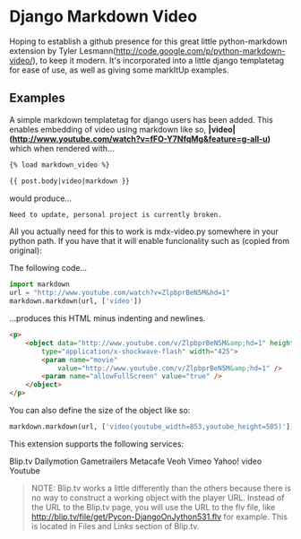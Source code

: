 Django Markdown Video
=====================

Hoping to establish a github presence for this great little python-markdown extension by Tyler Lesmann(http://code.google.com/p/python-markdown-video/), to keep it modern. It's incorporated into a little django templatetag for ease of use, as well as giving some markItUp examples.

Examples
---------

A simple markdown templatetag for django users has been added. This enables embedding of video using markdown like so, 
**|video|(http://www.youtube.com/watch?v=fFO-Y7NfqMg&feature=g-all-u)** which when rendered with...

```html
{% load markdown_video %}

{{ post.body|video|markdown }}
```

would produce...

```html
Need to update, personal project is currently broken.
```

All you actually need for this to work is mdx-video.py somewhere in your python path. If you have that it will
enable funcionality such as (copied from original):

The following code...

```python
import markdown
url = "http://www.youtube.com/watch?v=ZlpbprBeN5M&hd=1"
markdown.markdown(url, ['video'])
```

...produces this HTML minus indenting and newlines.

```html
<p>
    <object data="http://www.youtube.com/v/ZlpbprBeN5M&amp;hd=1" height="344" 
        type="application/x-shockwave-flash" width="425">
        <param name="movie"
            value="http://www.youtube.com/v/ZlpbprBeN5M&amp;hd=1" />
        <param name="allowFullScreen" value="true" />
    </object>
</p>
```

You can also define the size of the object like so:

```python
markdown.markdown(url, ['video(youtube_width=853,youtube_height=505)'])
```

This extension supports the following services:

Blip.tv
Dailymotion
Gametrailers
Metacafe
Veoh
Vimeo
Yahoo! video
Youtube

> NOTE: Blip.tv works a little differently than the others because there is no way to construct a working object with the player URL. Instead of the URL to the Blip.tv page, you will use the URL to the flv file, like http://blip.tv/file/get/Pycon-DjangoOnJython531.flv for example. This is located in Files and Links section of Blip.tv.